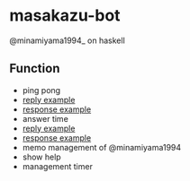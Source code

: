 masakazu-bot
======================

@minamiyama1994\_ on haskell

## Function

* ping pong
 * [reply example](https://twitter.com/minamiyama1994/status/489736886986874881)
 * [response example](https://twitter.com/minamiyama1994_/status/489736890703020032)
* answer time
 * [reply example](https://twitter.com/minamiyama1994/status/489739070562508801)
 * [response example](https://twitter.com/minamiyama1994_/status/489739074102501376)
* memo management of @minamiyama1994
* show help
* management timer
